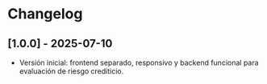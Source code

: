 # Changelog

## [1.0.0] - 2025-07-10
- Versión inicial: frontend separado, responsivo y backend funcional para evaluación de riesgo crediticio. 